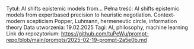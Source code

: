 Tytuł: AI shifts epistemic models from...
Pełna treść: AI shifts epistemic models from expertbased precision to heuristic negotiation. Context- modern scepticism Popper, Luhmann, hermeneutic circle, information theory
Data utworzenia: 19.02.2025
Tagi: AI, philosophy, machine learning
Link do repozytorium: https://github.com/tuPeWu/prompt-repo/blob/main/prompts/2025-02-19-prompt-2a5e0b.md
